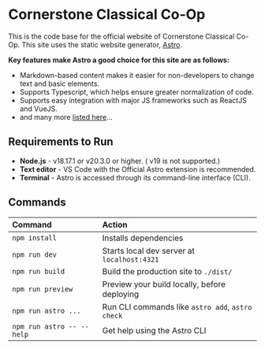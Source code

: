 # Cornerstone Classical Co-Op
This is the code base for the official website of Cornerstone Classical Co-Op.
This site uses the static website generator, [Astro](https://docs.astro.build/en/concepts/why-astro/).  

**Key features make Astro a good choice for this site are as follows:**
- Markdown-based content makes it easier for non-developers to change text and basic elements.
- Supports Typescript, which helps ensure greater normalization of code.
- Supports easy integration with major JS frameworks such as ReactJS and VueJS.
- and many more [listed here](https://docs.astro.build/en/concepts/why-astro/)...

## Requirements to Run
- **Node.js** - v18.17.1 or v20.3.0 or higher. ( v19 is not supported.)
- **Text editor** - VS Code with the Official Astro extension is recommended.
- **Terminal** - Astro is accessed through its command-line interface (CLI).

## Commands
| Command                   | Action                                           |
| :------------------------ |:-------------------------------------------------|
| `npm install`             | Installs dependencies                            |
| `npm run dev`             | Starts local dev server at `localhost:4321`      |
| `npm run build`           | Build the production site to `./dist/`           |
| `npm run preview`         | Preview your build locally, before deploying     |
| `npm run astro ...`       | Run CLI commands like `astro add`, `astro check` |
| `npm run astro -- --help` | Get help using the Astro CLI                     |

